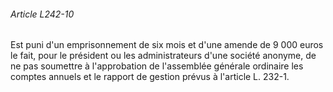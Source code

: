 ###### Article L242-10

Est puni d'un emprisonnement de six mois et d'une amende de 9 000 euros le fait, pour le président ou les administrateurs d'une société anonyme, de ne pas soumettre à l'approbation de l'assemblée générale ordinaire les comptes annuels et le rapport de gestion prévus à l'article L. 232-1.

